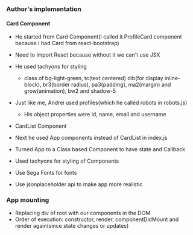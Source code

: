 ### Author's implementation

#### Card Component
* He started from Card Component(I called it ProfileCard component because I had Card from react-bootstrap)
* Need to import React because without it we can't use JSX
* He used tachyons for styling
  * class of bg-light-green, tc(text centered) dib(for display inline-block), br3(border radius), pa3(padding), ma2(margin) and grow(animation), bw2 and shadow-5
* Just like me, Andrei used profiles(which he called robots in robots.js)
  * His object properties were id, name, email and username

* CardList Component
* Next he used App components instead of CardList in index.js
* Turned App to a Class based Component to have state and Callback
* Used tachyons for styling of Components
* Use Sega Fonts for fonts
* Use jsonplaceholder api to make app more realistic

### App mounting

* Replacing div of root with our components in the DOM
* Order of execution: constructor, render, componentDidMount and render again(since state changes or updates)